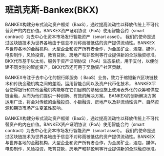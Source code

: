 # 班凯克斯-Bankex(BKX)

BANKEX构建分布式流动资产框架（BaaS），通过提高流动性以释放传统上不可代替资产的内在价值。BANKEX资产证明协议（PoA）使用智能合约（smart contract）为去中心化资本市场发行智能资产（smart asset）。 我们的使命是通过区块链技术为世界各地由于信息不对称而被低估的资产提供流动性。BANKEX与世界各地的金融机构，大型企业和资产所有者合作，为金属矿业，酒店，媒体，电影制作，风险投资，教育贷款，房地产和非盈利等行业提供新的全球融资标准。BKX代币基于以太坊，服务于资产证明协议（PoA）生态系统，用于支付，以便创建不同类别的智能资产。BKX代币还可用于奖励资产社区贡献。

BANKEX专注于去中心化的银行即服务（ BaaS）业务，致力于缩短新兴区块链技术和传统金融机构之间的差距。运用智能合同以及资产代币化技术， BANKEX平台使得银行和其他金融机构能够在它们目前的基础设施上使用表外化的众筹和供应链金融，从而为他们提供一种创新、有效的解决方案。 BANKEX的创新解决方案运用广泛，将会对传统的金融投资、小额融资、房地产以及非流动性资产、自然资源和期货市场产生变革性影响。

BANKEX构建分布式流动资产框架（BaaS），通过提高流动性以释放传统上不可代替资产的内在价值。BANKEX资产证明协议（PoA）使用智能合约（smart contract）为去中心化资本市场发行智能资产（smart asset）。 我们的使命是通过区块链技术为世界各地由于信息不对称而被低估的资产提供流动性。BANKEX与世界各地的金融机构，大型企业和资产所有者合作，为金属矿业，酒店，媒体，电影制作，风险投资，教育贷款，房地产和非盈利等行业提供新的全球融资标准。
